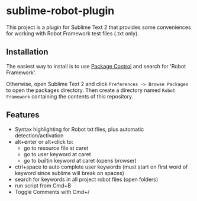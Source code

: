 sublime-robot-plugin
====================
This project is a plugin for Sublime Text 2 that provides some conveniences for working with Robot Framework test files (.txt only).

Installation
------------

The easiest way to install is to use [Package Control](http://wbond.net/sublime_packages/package_control) and search for 'Robot Framework'.

Otherwise, open Sublime Text 2 and click `Preferences -> Browse Packages` to open the packages directory. Then create a directory named `Robot Framework` containing the contents of this repository.

Features
--------

* Syntax highlighting for Robot txt files, plus automatic detection/activation
* alt+enter or alt+click to:
    * go to resource file at caret
    * go to user keyword at caret
    * go to builtin keyword at caret (opens browser)
* ctrl+space to auto complete user keywords (must start on first word of keyword since sublime will break on spaces)
* search for keywords in all project robot files (open folders)
* run script from Cmd+B
* Toggle Comments with Cmd+/
